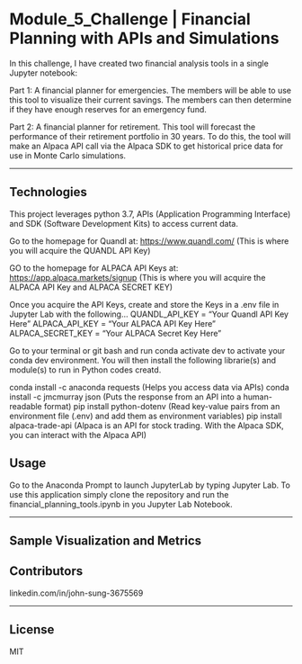 # Module_5_Challenge | Financial Planning with APIs and Simulations

In this challenge, I have created two financial analysis tools in a single Jupyter notebook:

Part 1: A financial planner for emergencies. The members will be able to use this tool to visualize their current savings. The members can then determine if they have enough reserves for an emergency fund.

Part 2: A financial planner for retirement. This tool will forecast the performance of their retirement portfolio in 30 years. To do this, the tool will make an Alpaca API call via the Alpaca SDK to get historical price data for use in Monte Carlo simulations.

---

## Technologies

This project leverages python 3.7, APIs (Application Programming Interface) and SDK (Software Development Kits) to access current data.

Go to the homepage for Quandl at: https://www.quandl.com/ 
    (This is where you will acquire the QUANDL API Key)

GO to the homepage for ALPACA API Keys at: https://app.alpaca.markets/signup 
    (This is where you will acquire the ALPACA API Key and ALPACA SECRET KEY)

Once you acquire the API Keys, create and store the Keys in a .env file in Jupyter Lab with the following... 
    QUANDL_API_KEY = “Your Quandl API Key Here”
    ALPACA_API_KEY = “Your ALPACA API Key Here”
    ALPACA_SECRET_KEY = “Your ALPACA Secret Key Here”

Go to your terminal or git bash and run conda activate dev to activate your conda dev environment. 
You will then install the following librarie(s) and module(s) to run in Python codes creatd.

conda install -c anaconda requests
    (Helps you access data via APIs)
conda install -c jmcmurray json 
    (Puts the response from an API into a human-readable format)
pip install python-dotenv
    (Read key-value pairs from an environment file (.env) and add them as environment variables)
pip install alpaca-trade-api
    (Alpaca is an API for stock trading. With the Alpaca SDK, you can interact with the Alpaca API)

## Usage

Go to the Anaconda Prompt to launch JupyterLab by typing Jupyter Lab. To use this application simply clone the repository and run the financial_planning_tools.ipynb in you Jupyter Lab Notebook.

---

## Sample Visualization and Metrics


## Contributors


linkedin.com/in/john-sung-3675569


---

## License

MIT
